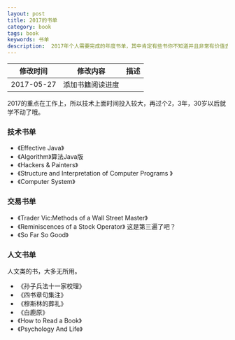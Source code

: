 ```yaml
---
layout: post
title: 2017的书单
category: book
tags: book 
keywords: 书单
description:  2017年个人需要完成的年度书单，其中肯定有些书你不知道并且非常有价值去读的。
---
```

| 修改时间 |    修改内容        | 描述  |
| ------------- |:-------------:| -----:|
| 2017-05-27     | 添加书籍阅读进度| |

 
2017的重点在工作上，所以技术上面时间投入较大，再过个2，3年，30岁以后就学不动了哦。

### 技术书单 

* 《Effective Java》
* 《Algorithm》算法Java版
* 《Hackers & Painters》
* 《Structure and Interpretation of Computer Programs 》
* 《Computer System》

### 交易书单 

* 《Trader Vic:Methods of a Wall Street Master》
* 《Reminiscences of a Stock Operator》 这是第三遍了吧？
* 《So Far So Good》

### 人文书单 

人文类的书，大多无所用。

* 《孙子兵法十一家校理》
* 《四书章句集注》
* 《穆斯林的葬礼》
* 《白鹿原》
* 《How to Read a Book》
* 《Psychology And Life》
